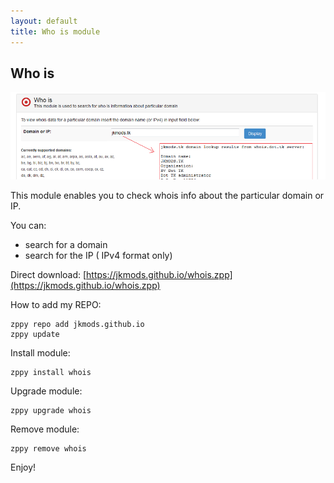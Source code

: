 ```yaml
---
layout: default
title: Who is module
---
```


## Who is
![cpuraminfo](https://raw.githubusercontent.com/jkmods/jkmods.github.io/master/whois.png)

This module enables you to check whois info about the particular domain or IP.

You can:

- search for a domain
- search for the IP ( IPv4 format only)


Direct download:
[https://jkmods.github.io/whois.zpp](https://jkmods.github.io/whois.zpp)

How to add my REPO:
```
zppy repo add jkmods.github.io
zppy update
```

Install module:
```
zppy install whois
```

Upgrade module:
```
zppy upgrade whois
```

Remove module:
```
zppy remove whois
```

Enjoy!
